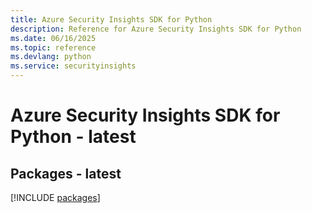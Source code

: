 ```yaml
---
title: Azure Security Insights SDK for Python
description: Reference for Azure Security Insights SDK for Python
ms.date: 06/16/2025
ms.topic: reference
ms.devlang: python
ms.service: securityinsights
---
```

# Azure Security Insights SDK for Python - latest
## Packages - latest
[!INCLUDE [packages](security-insights-index.md)]